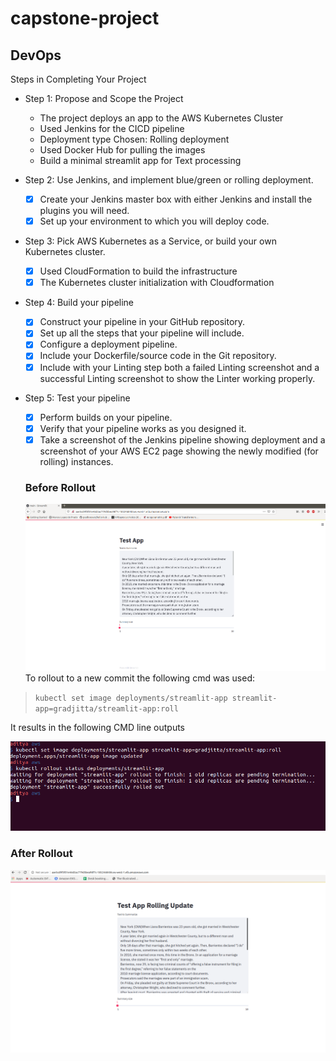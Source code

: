 # capstone-project
## DevOps


Steps in Completing Your Project

- Step 1: Propose and Scope the Project

  - The project deploys an app to the AWS Kubernetes Cluster 
  - Used Jenkins for the CICD pipeline
  - Deployment type Chosen: Rolling deployment
  - Used Docker Hub for pulling the images
  - Build a minimal streamlit app for Text processing

- Step 2: Use Jenkins, and implement blue/green or rolling deployment.
  - [x] Create your Jenkins master box with either Jenkins and install the plugins you will need.
  - [x] Set up your environment to which you will deploy code.
  
- Step 3: Pick AWS Kubernetes as a Service, or build your own Kubernetes cluster.
  - [x] Used CloudFormation to build the infrastructure
  - [x] The Kubernetes cluster initialization with Cloudformation

- Step 4: Build your pipeline
  - [x] Construct your pipeline in your GitHub repository.
  - [x] Set up all the steps that your pipeline will include.
  - [x] Configure a deployment pipeline.
  - [x] Include your Dockerfile/source code in the Git repository.
  - [x] Include with your Linting step both a failed Linting screenshot and a successful Linting screenshot to show the Linter working properly.
  
- Step 5: Test your pipeline
  - [x] Perform builds on your pipeline.
  - [x] Verify that your pipeline works as you designed it.
  - [x] Take a screenshot of the Jenkins pipeline showing deployment and a screenshot of your AWS EC2 page showing the newly modified (for rolling) instances.
  ### Before Rollout
  ![UI](./assets/main_app.png "Before Rollout")
  To rollout to a new commit the following cmd was used:
  
> `kubectl set image deployments/streamlit-app streamlit-app=gradjitta/streamlit-app:roll`

It results in the following CMD line outputs

![CMD](./assets/rolledout.png "cmd to rollout")
  ### After Rollout
  ![UI](./assets/UIRolledOut.png "Adter Rollout")
